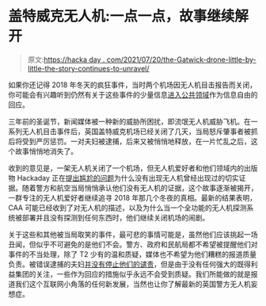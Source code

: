 # 盖特威克无人机:一点一点，故事继续解开

> 原文:[https://hacka day . com/2021/07/20/the-Gatwick-drone-little-by-little-the-story-continues-to-unravel/](https://hackaday.com/2021/07/20/the-gatwick-drone-little-by-little-the-story-continues-to-unravel/)

如果你还记得 2018 年冬天的疯狂事件，当时两个机场因无人机目击报告而关闭，你可能会有兴趣听到仍然有关于这些事件的少量信息[进入公共领域](https://www.whatdotheyknow.com/request/admission_that_falcon_shield_and)作为信息自由的回应。

三年前的圣诞节，新闻媒体被一种新的威胁所困扰，即流氓无人机威胁飞机。在一系列无人机目击事件后，英国盖特威克机场已经关闭了几天，当局怒斥肇事者被抓后将受到严厉惩罚。一对夫妇被逮捕，后来又被悄悄地释放，在一片忙乱之后，这个故事悄悄地消失了。

收到的意见是，一架无人机关闭了一个机场，但无人机爱好者和他们领域内的出版物 Hackaday 正在[提出尴尬的问题](https://hackaday.com/2018/12/26/ooops-did-we-just-close-an-airport-over-a-ufo-sighting/)为什么没有出现无人机曾经出现过的切实证据。随着警方和航空当局悄悄承认他们没有无人机的证据，这个故事逐渐被揭开，一群专注的无人机爱好者继续追寻 2018 年那几个冬夜的真相。最新的结果表明，CAA 可能已经收到了对无人机的描述，以及为什么当一个全功能的无人机探测系统被部署并且没有探测到任何东西时，他们继续关闭机场的闹剧。

关于这些和其他被当局取笑的事件，最可悲的事情可能是，虽然他们应该挑起一场丑闻，但似乎不可避免的是他们不会。警方、政府和民航局都不希望被提醒他们对事件的不当处理，除了 T2 少有的温和质疑，媒体也不希望为他们糟糕的报道质量负责。被错误逮捕的夫妇[并没有停止他们的谴责](https://dronedj.com/2021/06/28/gatwick-drone-incident-update/)，但是由于没有任何强大的既得利益集团的关注，一些作为回应的措施似乎永远不会受到质疑。我们所能做的就是报道我们这个互联网小角落的任何新发展，当然也让你了解最新的英国警方无人机妄想症。